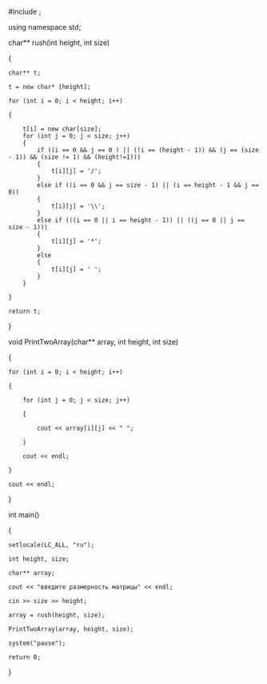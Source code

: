 #include <iostream>;

using namespace std;

char** rush(int height, int size)

{

	char** t;

	t = new char* [height];

	for (int i = 0; i < height; i++)

	{

		t[i] = new char[size];
		for (int j = 0; j < size; j++)
		{
			if ((i == 0 && j == 0 ) || ((i == (height - 1)) && (j == (size - 1)) && (size != 1) && (height!=1))) 
			{
				t[i][j] = '/';
			}
			else if ((i == 0 && j == size - 1) || (i == height - 1 && j == 0))
			{
				t[i][j] = '\\';
			}
			else if (((i == 0 || i == height - 1)) || ((j == 0 || j == size - 1)))
			{
				t[i][j] = '*';
			}
			else
			{
				t[i][j] = ' ';
			}
		}

	}

	return t;
}

void PrintTwoArray(char** array, int height, int size)

{

	for (int i = 0; i < height; i++)

	{

		for (int j = 0; j < size; j++)

		{

			cout << array[i][j] << " ";

		}

		cout << endl;

	}

	cout << endl;
}

int main()

{

	setlocale(LC_ALL, "ru");

	int height, size;

	char** array;

	cout << "введите размерность матрицы" << endl;

	cin >> size >> height;

	array = rush(height, size);

	PrintTwoArray(array, height, size);

	system("pause");

	return 0;
}
